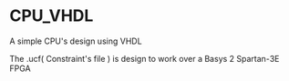 # CPU_VHDL
A simple CPU's design using VHDL

The .ucf( Constraint's file ) is design to work over a Basys 2 Spartan-3E FPGA 
